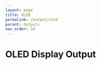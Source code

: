 ```yaml
---
layout: page
title: OLED
permalink: /output/oled
parent: Outputs
nav_order: 10
---
```


# OLED Display Output

